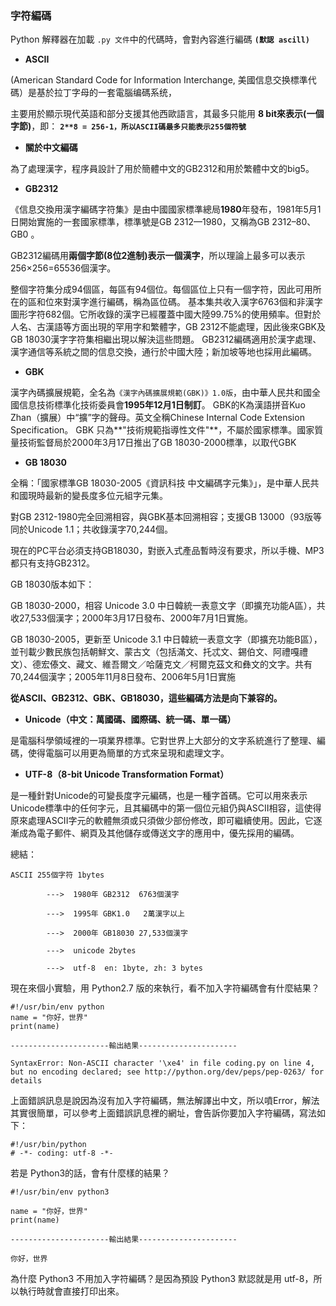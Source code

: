 ### 字符編碼 

Python 解釋器在加載 `.py 文件`中的代碼時，會對內容進行編碼 **`(默認 ascill)`**

* **ASCII**

(American Standard Code for Information Interchange, 美國信息交换標準代碼）是基於拉丁字母的一套電腦编碼系统，

主要用於顯示現代英語和部分支援其他西歐語言，其最多只能用 **8 bit來表示(一個字節)**，即： **`2**8 = 256-1，所以ASCII碼最多只能表示255個符號`**

 

* **關於中文編碼**

為了處理漢字，程序員設計了用於簡體中文的GB2312和用於繁體中文的big5。

* **GB2312**

《信息交換用漢字編碼字符集》是由中國國家標準總局**1980**年發布，1981年5月1日開始實施的一套國家標準，標準號是GB 2312—1980，又稱為GB 2312–80、GB0 。

GB2312編碼用**兩個字節(8位2進制)表示一個漢字**，所以理論上最多可以表示256×256=65536個漢字。

整個字符集分成94個區，每區有94個位。每個區位上只有一個字符，因此可用所在的區和位來對漢字進行編碼，稱為區位碼。
基本集共收入漢字6763個和非漢字圖形字符682個。它所收錄的漢字已經覆蓋中國大陸99.75%的使用頻率。但對於人名、古漢語等方面出現的罕用字和繁體字，GB 2312不能處理，因此後來GBK及GB 18030漢字字符集相繼出現以解決這些問題。
GB2312編碼適用於漢字處理、漢字通信等系統之間的信息交換，通行於中國大陸；新加坡等地也採用此編碼。

 

* **GBK**

漢字內碼擴展規範，全名為`《漢字內碼擴展規範(GBK)》1.0版`，由中華人民共和國全國信息技術標準化技術委員會**1995年12月1日制訂**。
GBK的K為漢語拼音Kuo Zhan（擴展）中“擴”字的聲母。英文全稱Chinese Internal Code Extension Specification。
GBK 只為**"技術規範指導性文件"**，不屬於國家標準。國家質量技術監督局於2000年3月17日推出了GB 18030-2000標準，以取代GBK

 

* **GB 18030**

全稱：「國家標準GB 18030-2005《資訊科技 中文編碼字元集》」，是中華人民共和國現時最新的變長度多位元組字元集。

對GB 2312-1980完全回溯相容，與GBK基本回溯相容；支援GB 13000（93版等同於Unicode 1.1；共收錄漢字70,244個。

現在的PC平台必須支持GB18030，對嵌入式產品暫時沒有要求，所以手機、MP3都只有支持GB2312。

GB 18030版本如下： 

GB 18030-2000，相容 Unicode 3.0 中日韓統一表意文字（即擴充功能A區），共收27,533個漢字；2000年3月17日發布、2000年7月1日實施。


GB 18030-2005，更新至 Unicode 3.1 中日韓統一表意文字（即擴充功能B區），並刊載少數民族包括朝鮮文、蒙古文（包括滿文、托忒文、錫伯文、阿禮嘎禮文）、德宏傣文、藏文、維吾爾文／哈薩克文／柯爾克茲文和彝文的文字。共有70,244個漢字；2005年11月8日發布、2006年5月1日實施

**從ASCII、GB2312、GBK、GB18030，這些編碼方法是向下兼容的。**

* **Unicode（中文：萬國碼、國際碼、統一碼、單一碼）**

是電腦科學領域裡的一項業界標準。它對世界上大部分的文字系統進行了整理、編碼，使得電腦可以用更為簡單的方式來呈現和處理文字。 

 

* **UTF-8（8-bit Unicode Transformation Format）**

是一種針對Unicode的可變長度字元編碼，也是一種字首碼。它可以用來表示Unicode標準中的任何字元，且其編碼中的第一個位元組仍與ASCII相容，這使得原來處理ASCII字元的軟體無須或只須做少部份修改，即可繼續使用。因此，它逐漸成為電子郵件、網頁及其他儲存或傳送文字的應用中，優先採用的編碼。

 

總結：

```
ASCII 255個字符 1bytes

        --->  1980年 GB2312  6763個漢字

        --->  1995年 GBK1.0   2萬漢字以上

        --->  2000年 GB18030 27,533個漢字

        --->  unicode 2bytes

        --->  utf-8  en: 1byte, zh: 3 bytes
```

現在來個小實驗，用 Python2.7 版的來執行，看不加入字符編碼會有什麼結果？

```
#!/usr/bin/env python
name = "你好，世界"
print(name)

----------------------輸出結果---------------------- 

SyntaxError: Non-ASCII character '\xe4' in file coding.py on line 4, but no encoding declared; see http://python.org/dev/peps/pep-0263/ for details
``` 

上面錯誤訊息是說因為沒有加入字符編碼，無法解譯出中文，所以噴Error，解法其實很簡單，可以參考上面錯誤訊息裡的網址，會告訴你要加入字符編碼，寫法如下：

```
#!/usr/bin/python
# -*- coding: utf-8 -*-
``` 

若是 Python3的話，會有什麼樣的結果？

```
#!/usr/bin/env python3

name = "你好，世界"
print(name)

----------------------輸出結果---------------------- 

你好，世界
```

為什麼 Python3 不用加入字符編碼？是因為預設 Python3 默認就是用 utf-8，所以執行時就會直接打印出來。

 